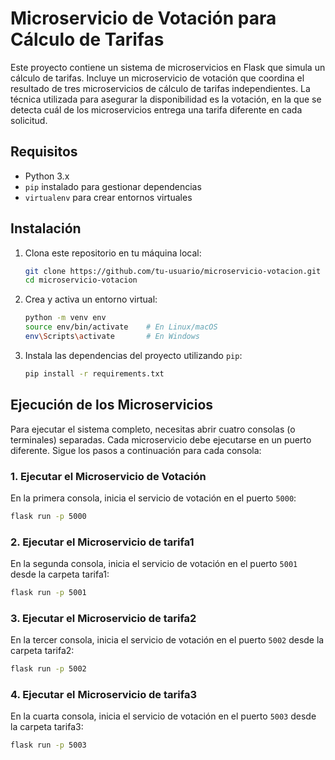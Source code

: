 # Microservicio de Votación para Cálculo de Tarifas

Este proyecto contiene un sistema de microservicios en Flask que simula un cálculo de tarifas. Incluye un microservicio de votación que coordina el resultado de tres microservicios de cálculo de tarifas independientes. La técnica utilizada para asegurar la disponibilidad es la votación, en la que se detecta cuál de los microservicios entrega una tarifa diferente en cada solicitud.

## Requisitos

- Python 3.x
- `pip` instalado para gestionar dependencias
- `virtualenv` para crear entornos virtuales

## Instalación

1. Clona este repositorio en tu máquina local:

    ```bash
    git clone https://github.com/tu-usuario/microservicio-votacion.git
    cd microservicio-votacion
    ```

2. Crea y activa un entorno virtual:

    ```bash
    python -m venv env
    source env/bin/activate    # En Linux/macOS
    env\Scripts\activate       # En Windows
    ```

3. Instala las dependencias del proyecto utilizando `pip`:

    ```bash
    pip install -r requirements.txt
    ```

## Ejecución de los Microservicios

Para ejecutar el sistema completo, necesitas abrir cuatro consolas (o terminales) separadas. Cada microservicio debe ejecutarse en un puerto diferente. Sigue los pasos a continuación para cada consola:

### 1. Ejecutar el Microservicio de Votación

En la primera consola, inicia el servicio de votación en el puerto `5000`:

```bash
flask run -p 5000
```

### 2. Ejecutar el Microservicio de tarifa1

En la segunda consola, inicia el servicio de votación en el puerto `5001` desde la carpeta tarifa1:

```bash
flask run -p 5001
```

### 3. Ejecutar el Microservicio de tarifa2

En la tercer consola, inicia el servicio de votación en el puerto `5002` desde la carpeta tarifa2:

```bash
flask run -p 5002
```

### 4. Ejecutar el Microservicio de tarifa3

En la cuarta consola, inicia el servicio de votación en el puerto `5003` desde la carpeta tarifa3:

```bash
flask run -p 5003
```



